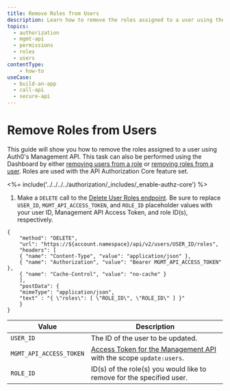 ```yaml
---
title: Remove Roles from Users
description: Learn how to remove the roles assigned to a user using the Auth0 Management API. For use with Auth0's API Authorization Core feature set.
topics:
  - authorization
  - mgmt-api
  - permissions
  - roles
  - users
contentType: 
    - how-to
useCase:
  - build-an-app
  - call-api
  - secure-api
---
```

# Remove Roles from Users

This guide will show you how to remove the roles assigned to a user using Auth0's Management API. This task can also be performed using the Dashboard by either [removing users from a role](/dashboard/guides/users/remove-role-users) or [removing roles from a user](/dashboard/guides/users/remove-user-roles). Roles are used with the API Authorization Core feature set.

<%= include('../../../../authorization/_includes/_enable-authz-core') %>

1. Make a `DELETE` call to the [Delete User Roles endpoint](/api/management/v2#!/user_roles/delete_user_roles). Be sure to replace `USER_ID`, `MGMT_API_ACCESS_TOKEN`, and `ROLE_ID` placeholder values with your user ID, Management API Access Token, and role ID(s), respectively.

```har
{
	"method": "DELETE",
	"url": "https://${account.namespace}/api/v2/users/USER_ID/roles",
	"headers": [
    { "name": "Content-Type", "value": "application/json" },
   	{ "name": "Authorization", "value": "Bearer MGMT_API_ACCESS_TOKEN" },
    { "name": "Cache-Control", "value": "no-cache" }
	],
	"postData": {
    "mimeType": "application/json",
    "text" : "{ \"roles\": [ \"ROLE_ID\", \"ROLE_ID\" ] }"
	}
}
```

| **Value** | **Description** |
| - | - |
| `USER_ID` | Τhe ID of the user to be updated. |
| `MGMT_API_ACCESS_TOKEN` | [Access Token for the Management API](/api/management/v2/tokens) with the scope `update:users`. |
| `ROLE_ID` | ID(s) of the role(s) you would like to remove for the specified user. |